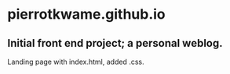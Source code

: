# pierrotkwame.github.io

## Initial front end project; a personal weblog. 
Landing page with index.html, added .css. 
